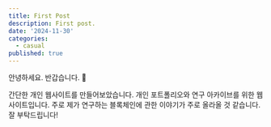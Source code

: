 ```yaml
---
title: First Post
description: First post.
date: '2024-11-30'
categories:
  - casual
published: true
---
```


안녕하세요. 반갑습니다. 👋

간단한 개인 웹사이트를 만들어보았습니다. 개인 포트폴리오와 연구 아카이브를 위한 웹사이트입니다. 주로 제가 연구하는 블록체인에 관한 이야기가 주로 올라올 것 같습니다. 잘 부탁드립니다!

